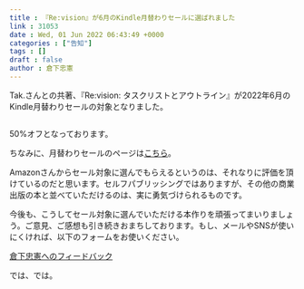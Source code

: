 ```yaml
---
title : 『Re:vision』が6月のKindle月替わりセールに選ばれました
link : 31053
date : Wed, 01 Jun 2022 06:43:49 +0000
categories : ["告知"]
tags : []
draft : false
author : 倉下忠憲
---
```


Tak.さんとの共著、『Re:vision: タスクリストとアウトライン』が2022年6月のKindle月替わりセールの対象となりました。

<p style="text-align: center;"><a href="http://www.amazon.co.jp/exec/obidos/ASIN/B09PKZWS5G/rashita1000-22/ref=nosim/" target="_blank" rel="noopener noreferrer" name="amazletlink"><img class="aligncenter" style="border: none;" src="https://m.media-amazon.com/images/I/311gnQxURWL._SY346_.jpg" alt="" /></a></p>

50%オフとなっております。

ちなみに、月替わりセールのページは<a href="https://amzn.to/3m2FCif">こちら</a>。

Amazonさんからセール対象に選んでもらえるというのは、それなりに評価を頂けているのだと思います。セルフパブリッシングではありますが、その他の商業出版の本と並べていただけるのは、実に勇気づけられるものです。

今後も、こうしてセール対象に選んでいただける本作りを頑張ってまいりましょう。ご意見、ご感想も引き続きおまちしております。もし、メールやSNSが使いにくければ、以下のフォームをお使いください。

<a href="https://docs.google.com/forms/d/e/1FAIpQLSdsZ1Ap_bIvNkMlRw2o7Tz7aGIMDSA1LSH6jHU8uP_eEQdz5Q/viewform">倉下忠憲へのフィードバック</a>

では、では。